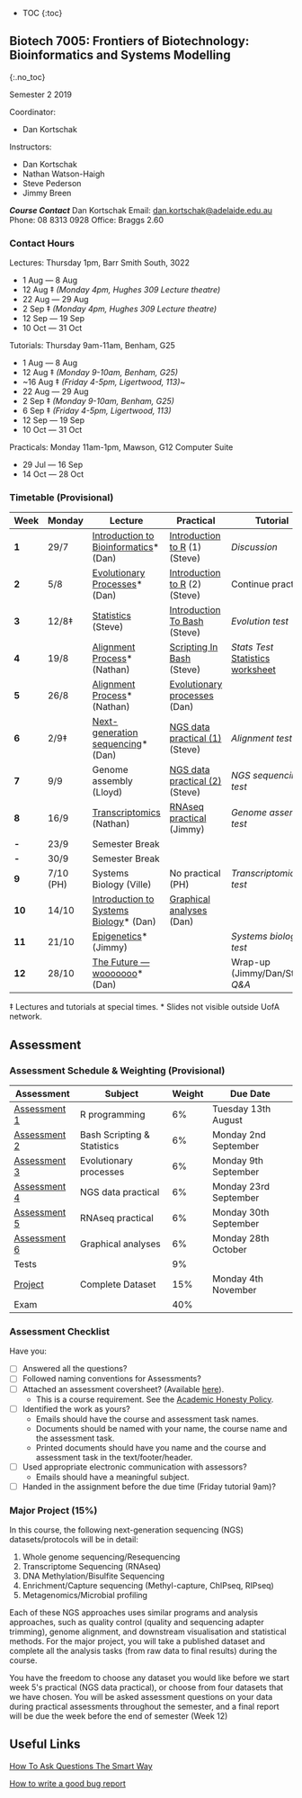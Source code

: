 * TOC
{:toc}

## Biotech 7005: Frontiers of Biotechnology: Bioinformatics and Systems Modelling
{:.no_toc}

Semester 2 2019

Coordinator:
- Dan Kortschak

Instructors:
- Dan Kortschak
- Nathan Watson-Haigh
- Steve Pederson
- Jimmy Breen

__*Course Contact*__
Dan Kortschak
Email: dan.kortschak@adelaide.edu.au
Phone: 08 8313 0928
Office: Braggs 2.60

### Contact Hours

Lectures: Thursday 1pm, Barr Smith South, 3022
- 1 Aug — 8 Aug
- 12 Aug ‡ *(Monday 4pm, Hughes 309 Lecture theatre)*
- 22 Aug — 29 Aug
- 2 Sep ‡ *(Monday 4pm, Hughes 309 Lecture theatre)*
- 12 Sep — 19 Sep
- 10 Oct — 31 Oct

Tutorials: Thursday 9am-11am, Benham, G25
- 1 Aug — 8 Aug
- 12 Aug ‡ *(Monday 9-10am, Benham, G25)*
- ~16 Aug ‡ *(Friday 4-5pm, Ligertwood, 113)*~
- 22 Aug — 29 Aug
- 2 Sep ‡ *(Monday 9-10am, Benham, G25)*
- 6 Sep ‡ *(Friday 4-5pm, Ligertwood, 113)*
- 12 Sep — 19 Sep
- 10 Oct — 31 Oct

Practicals: Monday 11am-1pm, Mawson, G12 Computer Suite
- 29 Jul — 16 Sep
- 14 Oct — 28 Oct

### Timetable (Provisional)

| **Week** | **Monday** | **Lecture**                                   | **Practical**                     | **Tutorial**                             |
|----------|------------|-----------------------------------------------|-----------------------------------|------------------------------------------|
| **1**    | 29/7       | [Introduction to Bioinformatics][1]\* (Dan)   | [Introduction to R] (1) (Steve)   | *Discussion*                             |
| **2**    | 5/8        | [Evolutionary Processes][3]\* (Dan)           | [Introduction to R] (2) (Steve)   | Continue practical                       |
| **3**    | 12/8‡      | [Statistics][2] (Steve)                       | [Introduction To Bash] (Steve)    | *Evolution test*                         |
| **4**    | 19/8       | [Alignment Process][4]\* (Nathan)             | [Scripting In Bash] (Steve)       | *Stats Test* <br> [Statistics worksheet] |
| **5**    | 26/8       | [Alignment Process][5]\* (Nathan)             | [Evolutionary processes] (Dan)    |                                          |
| **6**    | 2/9‡       | [Next-generation sequencing][6]\*  (Dan)      | [NGS data practical (1)] (Steve)  | *Alignment test*                         |
| **7**    | 9/9        | Genome assembly (Lloyd)                       | [NGS data practical (2)] (Steve)  | *NGS sequencing test*                    |
| **8**    | 16/9       | [Transcriptomics][8] (Nathan)                 | [RNAseq practical] (Jimmy)        | *Genome assembly test*                   |
| **-**    | 23/9       | Semester Break                                |                                   |                                          |
| **-**    | 30/9       | Semester Break                                |                                   |                                          |
| **9**    | 7/10 (PH)  | Systems Biology (Ville)                       | No practical (PH)                 | *Transcriptomics test*                   |
| **10**   | 14/10      | [Introduction to Systems Biology][10]\* (Dan) | [Graphical analyses] (Dan)        |                                          |
| **11**   | 21/10      | [Epigenetics][11]\* (Jimmy)                   |                                   | *Systems biology test*                   |
| **12**   | 28/10      | [The Future — wooooooo][12]\* (Dan)           |                                   | Wrap-up (Jimmy/Dan/Steve) *Q&A*          |

‡ Lectures and tutorials at special times.
\* Slides not visible outside UofA network.

[1]: http://biotech7005.services.adelaide.edu.au/01-bioinformatics.slide
[2]: Lectures/03-statistics.html
[3]: http://biotech7005.services.adelaide.edu.au/03-evoprocess.slide
[4]: http://biotech7005.services.adelaide.edu.au/04-alignment.slide
[5]: http://biotech7005.services.adelaide.edu.au/04-alignment.slide
[6]: http://biotech7005.services.adelaide.edu.au/06-sequencing.slide
[7]: http://biotech7005.services.adelaide.edu.au/07-genomics.slide
[8]: Lectures/08-transcriptomics.html
[10]: http://biotech7005.services.adelaide.edu.au/10-graphs.slide
[11]: http://biotech7005.services.adelaide.edu.au/09-epigenetics.slide
[12]: http://biotech7005.services.adelaide.edu.au/12-future.slide

[Introduction to R]: Practicals/R_Practicals
[Introduction To Bash]: Practicals/Bash_Practicals/1_IntroBash.md
[Scripting In Bash]: Practicals/Bash_Practicals/2_BashScripting.md
[Evolutionary processes]: Practicals/evolutionary_prac/evolutionary.md
[NGS data practical (1)]: Practicals/NGS_Practicals/1_NGS_Practical1.md
[NGS data practical (2)]: Practicals/NGS_Practicals/2_NGS_Practical.md
[RNAseq practical]: Practicals/Transcriptome_Practical/Transcriptomic_Practical.html
[Graphical analyses]: https://github.com/kortschak/graphprac/

[Statistics worksheet]: Tutorials/Wk2_Statistics.html

## Assessment

### Assessment Schedule & Weighting (Provisional)

| **Assessment**                                               | **Subject**                 | **Weight** | **Due Date**          |
|--------------------------------------------------------------|-----------------------------|------------|-----------------------|
| [Assessment 1](Assignments/Assignment1.md)                   | R programming               | 6%         | Tuesday 13th August    |
| [Assessment 2](Assignments/Assignment2.md)                   | Bash Scripting & Statistics | 6%         | Monday 2nd September    |
| [Assessment 3](Practicals/evolutionary_prac/evolutionary.md) | Evolutionary processes      | 6%         | Monday 9th September  |
| [Assessment 4]()                   | NGS data practical          | 6%         | Monday 23rd September |
| [Assessment 5]()                 | RNAseq practical            | 6%         | Monday 30th September |
| [Assessment 6]()      | Graphical analyses          | 6%         | Monday 28th October   |
| Tests                                                        |                             | 9%         |                       |
| [Project]()                      | Complete Dataset            | 15%        | Monday 4th November   |
| Exam                                                         |                             | 40%        |                       |

### Assessment Checklist

Have you:

- [ ] Answered all the questions?
- [ ] Followed naming conventions for Assessments?
- [ ] Attached an assessment coversheet? (Available [here](COVERSHEET.md)).
	- This is a course requirement. See the [Academic Honesty Policy](http://www.adelaide.edu.au/policies/230/).
- [ ] Identified the work as yours?
	- Emails should have the course and assessment task names.
	- Documents should be named with your name, the course name and the assessment task.
	- Printed documents should have you name and the course and assessment task in the text/footer/header.
- [ ] Used appropriate electronic communication with assessors?
	- Emails should have a meaningful subject.
- [ ] Handed in the assignment before the due time (Friday tutorial 9am)?

### Major Project (15%)

In this course, the following next-generation sequencing (NGS) datasets/protocols will be in detail:

1. Whole genome sequencing/Resequencing
2. Transcriptome Sequencing (RNAseq)
3. DNA Methylation/Bisulfite Sequencing
4. Enrichment/Capture sequencing (Methyl-capture, ChIPseq, RIPseq)
5. Metagenomics/Microbial profiling

Each of these NGS approaches uses similar programs and analysis approaches, such as quality control (quality and sequencing adapter trimming), genome alignment, and downstream visualisation and statistical methods. For the major project, you will take a published dataset and complete all the analysis tasks (from raw data to final results) during the course.

You have the freedom to choose any dataset you would like before we start week 5's practical (NGS data practical), or choose from four datasets that we have chosen. You will be asked assessment questions on your data during practical assessments throughout the semester, and a final report will be due the week before the end of semester (Week 12)

## Useful Links

[How To Ask Questions The Smart Way](http://www.catb.org/esr/faqs/smart-questions.html)

[How to write a good bug report](https://musescore.org/en/developers-handbook/how-write-good-bug-report-step-step-instructions)
